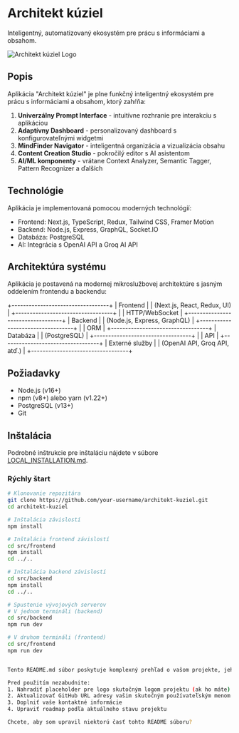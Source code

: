 # Architekt kúziel

Inteligentný, automatizovaný ekosystém pre prácu s informáciami a obsahom.

![Architekt kúziel Logo](https://via.placeholder.com/150)

## Popis

Aplikácia "Architekt kúziel" je plne funkčný inteligentný ekosystém pre prácu s informáciami a obsahom, ktorý zahŕňa:

1. **Univerzálny Prompt Interface** - intuitívne rozhranie pre interakciu s aplikáciou
2. **Adaptívny Dashboard** - personalizovaný dashboard s konfigurovateľnými widgetmi
3. **MindFinder Navigator** - inteligentná organizácia a vizualizácia obsahu
4. **Content Creation Studio** - pokročilý editor s AI asistentom
5. **AI/ML komponenty** - vrátane Context Analyzer, Semantic Tagger, Pattern Recognizer a ďalších

## Technológie

Aplikácia je implementovaná pomocou moderných technológií:
- Frontend: Next.js, TypeScript, Redux, Tailwind CSS, Framer Motion
- Backend: Node.js, Express, GraphQL, Socket.IO
- Databáza: PostgreSQL
- AI: Integrácia s OpenAI API a Groq AI API

## Architektúra systému

Aplikácia je postavená na modernej mikroslužbovej architektúre s jasným oddelením frontendu a backendu:

+----------------------------------+
| Frontend |
| (Next.js, React, Redux, UI) |
+----------------------------------+
|
| HTTP/WebSocket
|
+----------------------------------+
| Backend |
| (Node.js, Express, GraphQL) |
+----------------------------------+
|
| ORM
|
+----------------------------------+
| Databáza |
| (PostgreSQL) |
+----------------------------------+
|
| API
|
+----------------------------------+
| Externé služby |
| (OpenAI API, Groq API, atď.) |
+----------------------------------+

## Požiadavky

- Node.js (v16+)
- npm (v8+) alebo yarn (v1.22+)
- PostgreSQL (v13+)
- Git

## Inštalácia

Podrobné inštrukcie pre inštaláciu nájdete v súbore [LOCAL_INSTALLATION.md](docs/LOCAL_INSTALLATION.md).

### Rýchly štart

```bash
# Klonovanie repozitára
git clone https://github.com/your-username/architekt-kuziel.git
cd architekt-kuziel

# Inštalácia závislostí
npm install

# Inštalácia frontend závislostí
cd src/frontend
npm install
cd ../..

# Inštalácia backend závislostí
cd src/backend
npm install
cd ../..

# Spustenie vývojových serverov
# V jednom termináli (backend)
cd src/backend
npm run dev

# V druhom termináli (frontend)
cd src/frontend
npm run dev


Tento README.md súbor poskytuje komplexný prehľad o vašom projekte, jeho funkciách, architektúre, technológiách a inštalačnom procese. Obsahuje tiež sekcie pre roadmap, prispievanie a kontaktné informácie.

Pred použitím nezabudnite:
1. Nahradiť placeholder pre logo skutočným logom projektu (ak ho máte)
2. Aktualizovať GitHub URL adresy vašim skutočným používateľským menom
3. Doplniť vaše kontaktné informácie
4. Upraviť roadmap podľa aktuálneho stavu projektu

Chcete, aby som upravil niektorú časť tohto README súboru?

